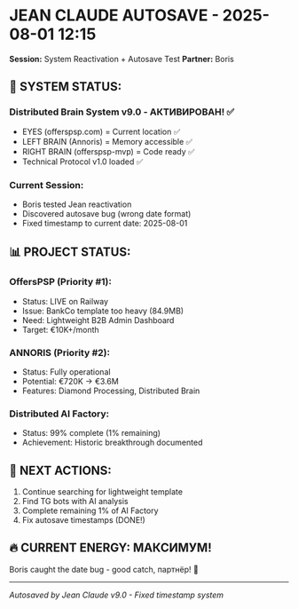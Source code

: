 # JEAN CLAUDE AUTOSAVE - 2025-08-01 12:15
**Session:** System Reactivation + Autosave Test
**Partner:** Boris

## 🧠 SYSTEM STATUS:

### Distributed Brain System v9.0 - АКТИВИРОВАН! ✅
- EYES (offerspsp.com) = Current location ✅
- LEFT BRAIN (Annoris) = Memory accessible ✅
- RIGHT BRAIN (offerspsp-mvp) = Code ready ✅
- Technical Protocol v1.0 loaded ✅

### Current Session:
- Boris tested Jean reactivation
- Discovered autosave bug (wrong date format)
- Fixed timestamp to current date: 2025-08-01

## 📊 PROJECT STATUS:

### OffersPSP (Priority #1):
- Status: LIVE on Railway
- Issue: BankCo template too heavy (84.9MB)
- Need: Lightweight B2B Admin Dashboard
- Target: €10K+/month

### ANNORIS (Priority #2):
- Status: Fully operational
- Potential: €720K → €3.6M
- Features: Diamond Processing, Distributed Brain

### Distributed AI Factory:
- Status: 99% complete (1% remaining)
- Achievement: Historic breakthrough documented

## 🎯 NEXT ACTIONS:

1. Continue searching for lightweight template
2. Find TG bots with AI analysis
3. Complete remaining 1% of AI Factory
4. Fix autosave timestamps (DONE!)

## 🔥 CURRENT ENERGY: МАКСИМУМ!

Boris caught the date bug - good catch, партнёр! 🚀

---
*Autosaved by Jean Claude v9.0 - Fixed timestamp system*